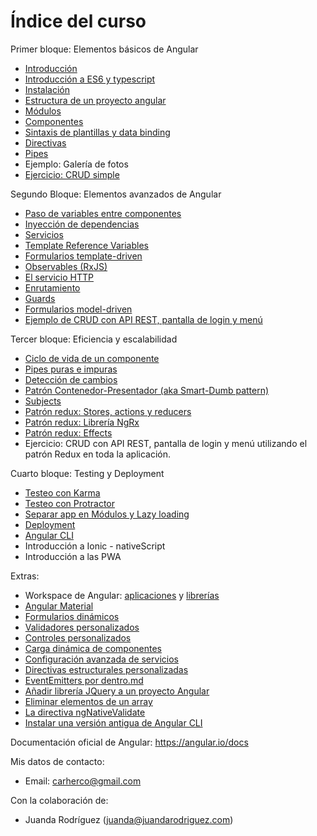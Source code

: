 # Índice del curso

Primer bloque: Elementos básicos de Angular

- [Introducción](introduccion.md)
- [Introducción a ES6 y typescript](typescript.md)
- [Instalación](instalacion.md)
- [Estructura de un proyecto angular](estructura-proyecto.md)
- [Módulos](modules.md)
- [Componentes](components.md)
- [Sintaxis de plantillas y data binding](data-binding.md)
- [Directivas](directives.md)
- [Pipes](pipes.md)
- Ejemplo: Galería de fotos
- [Ejercicio: CRUD simple](ejemplo-crud-basico.md)

Segundo Bloque: Elementos avanzados de Angular

- [Paso de variables entre componentes](input-binding.md)
- [Inyección de dependencias](inyeccion-dependencias.md)
- [Servicios](services.md)
- [Template Reference Variables](template-reference-variables.md)
- [Formularios template-driven](forms-template-driven.md)
- [Observables (RxJS)](observables.md)
- [El servicio HTTP](httpclient.md)
- [Enrutamiento](routing.md)
- [Guards](guards.md)
- [Formularios model-driven](forms-model-driven.md)
- [Ejemplo de CRUD con API REST, pantalla de login y menú](ejemplo-crud-completo.md)

Tercer bloque: Eficiencia y escalabilidad

- [Ciclo de vida de un componente](lifecycle.md)
- [Pipes puras e impuras](impure-pipes.md)
- [Detección de cambios](deteccion-cambios.md)
- [Patrón Contenedor-Presentador (aka Smart-Dumb pattern)](contenedor-presentador.md)
- [Subjects](subject.md)
- [Patrón redux: Stores, actions y reducers](redux.md)
- [Patrón redux: Librería NgRx](ngrx.md)
- [Patrón redux: Effects](redux-effects.md)
- Ejercicio: CRUD con API REST, pantalla de login y menú utilizando el patrón Redux en toda la aplicación.

Cuarto bloque: Testing y Deployment

- [Testeo con Karma](testing.md)
- [Testeo con Protractor](testing-e2e.md)
- [Separar app en Módulos y Lazy loading](lazy-loading.md)
- [Deployment](deployment.md)
- [Angular CLI](angular-cli.md)
- Introducción a Ionic - nativeScript
- Introducción a las PWA

Extras: 

- Workspace de Angular: [aplicaciones](applications.md) y [librerías](libraries.md)
- [Angular Material](angular-material.md)
- [Formularios dinámicos](dynamic-forms.md)
- [Validadores personalizados](custom-validators.md)
- [Controles personalizados](custom-form-controls.md)
- [Carga dinámica de componentes](dynamic-components.md)
- [Configuración avanzada de servicios](providers.md)
- [Directivas estructurales personalizadas](custom-estructural-directives.md)
- [EventEmitters por dentro.md](event-emitters.md)
- [Añadir librería JQuery a un proyecto Angular](jquery.md)
- [Eliminar elementos de un array](http://notasjs.blogspot.com/2013/06/javascript-borrar-elementos-de-un-array.html)
- [La directiva ngNativeValidate](ngNativeValidate.md)
- [Instalar una versión antigua de Angular CLI](old-version-md)

Documentación oficial de Angular: https://angular.io/docs

Mis datos de contacto:

- Email: carherco@gmail.com

Con la colaboración de:

- Juanda Rodríguez (juanda@juandarodriguez.com)
